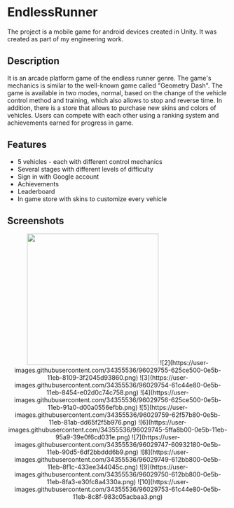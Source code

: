 # EndlessRunner

The project is a mobile game for android devices created in Unity. It was created as part of my engineering work.

## Description

It is an arcade platform game of the endless runner genre. The game's mechanics is similar to the well-known game called "Geometry Dash". The game is available in two modes, normal, based on the change of the vehicle control method and training, which also allows to stop and reverse time. In addition, there is a store that allows to purchase new skins and colors of vehicles. Users can compete with each other using a ranking system and achievements earned for progress in game.

## Features

* 5 vehicles - each with different control mechanics
* Several stages with different levels of difficulty
* Sign in with Google account
* Achievements
* Leaderboard
* In game store with skins to customize every vehicle

## Screenshots

<div align="center">
<img src="https://user-images.githubusercontent.com/34355536/96029672-48230700-0e5b-11eb-9e48-bd4c65bf9a48.png" width="300" />
![2](https://user-images.githubusercontent.com/34355536/96029755-625ce500-0e5b-11eb-8109-3f2045d93860.png)
![3](https://user-images.githubusercontent.com/34355536/96029754-61c44e80-0e5b-11eb-8454-e02d0c74c758.png)
![4](https://user-images.githubusercontent.com/34355536/96029756-625ce500-0e5b-11eb-91a0-d00a0556efbb.png)
![5](https://user-images.githubusercontent.com/34355536/96029759-62f57b80-0e5b-11eb-81ab-dd65f2f5b976.png)
![6](https://user-images.githubusercontent.com/34355536/96029745-5ffa8b00-0e5b-11eb-95a9-39e0f6cd031e.png)
![7](https://user-images.githubusercontent.com/34355536/96029747-60932180-0e5b-11eb-90d5-6df2bbddd6b9.png)
![8](https://user-images.githubusercontent.com/34355536/96029749-612bb800-0e5b-11eb-8f1c-433ee344045c.png)
![9](https://user-images.githubusercontent.com/34355536/96029750-612bb800-0e5b-11eb-8fa3-e30fc8a4330a.png)
![10](https://user-images.githubusercontent.com/34355536/96029753-61c44e80-0e5b-11eb-8c8f-983c05acbaa3.png)

</div>
